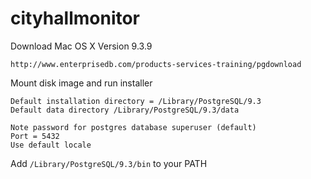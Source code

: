 # cityhallmonitor



Download Mac OS X Version 9.3.9

    http://www.enterprisedb.com/products-services-training/pgdownload

Mount disk image and run installer

    Default installation directory = /Library/PostgreSQL/9.3
    Default data directory /Library/PostgreSQL/9.3/data

    Note password for postgres database superuser (default)
    Port = 5432
    Use default locale
    
Add `/Library/PostgreSQL/9.3/bin` to your PATH
        
